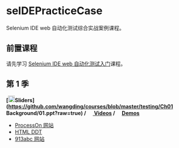 # seIDEPracticeCase
Selenium IDE web 自动化测试综合实战案例课程。

## 前置课程
请先学习 [Selenium IDE web 自动化测试入门](https://github.com/wangding/courses/tree/master/seleniumIDE)课程。

## 第 1 季

**[<img src="https://raw.githubusercontent.com/wangding/courses/master/images/presentation.png" height="18"/>Sliders](https://github.com/wangding/courses/blob/master/testing/Ch01 Background/01.ppt?raw=true) / [<img src="https://raw.githubusercontent.com/wangding/courses/master/images/video.png" height="15"> Videos](http://edu.51cto.com/course/course_id-7864.html) / [<img src="https://raw.githubusercontent.com/wangding/courses/master/images/code.png" height="15">Demos](*)**
- [ProcessOn 网站](*)
- [HTML DDT](*)
- [913abc 网站](*)
